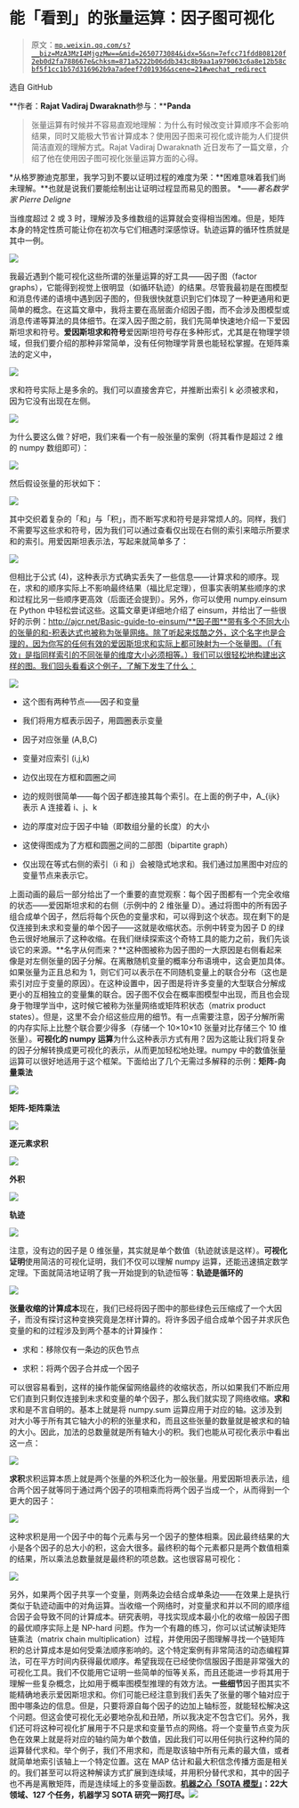 # 能「看到」的张量运算：​因子图可视化

> 原文：[`mp.weixin.qq.com/s?__biz=MzA3MzI4MjgzMw==&mid=2650773084&idx=5&sn=7efcc71fdd808120f2eb0d2fa788667e&chksm=871a5222b06ddb343c8b9aa1a979063c6a8e12b58cbf5f1cc1b57d316962b9a7adeef7d01936&scene=21#wechat_redirect`](http://mp.weixin.qq.com/s?__biz=MzA3MzI4MjgzMw==&mid=2650773084&idx=5&sn=7efcc71fdd808120f2eb0d2fa788667e&chksm=871a5222b06ddb343c8b9aa1a979063c6a8e12b58cbf5f1cc1b57d316962b9a7adeef7d01936&scene=21#wechat_redirect)

选自 GitHub

**作者：****Rajat Vadiraj Dwaraknath****参与：****Panda**

> 张量运算有时候并不容易直观地理解：为什么有时候改变计算顺序不会影响结果，同时又能极大节省计算成本？使用因子图来可视化或许能为人们提供简洁直观的理解方式。Rajat Vadiraj Dwaraknath 近日发布了一篇文章，介绍了他在使用因子图可视化张量运算方面的心得。

*从格罗滕迪克那里，我学习到不要以证明过程的难度为荣：**困难意味着我们尚未理解。**也就是说我们要能绘制出让证明过程显而易见的图景。 **——著名数学家 Pierre Deligne*

当维度超过 2 或 3 时，理解涉及多维数组的运算就会变得相当困难。但是，矩阵本身的特定性质可能让你在初次与它们相遇时深感惊讶。轨迹运算的循环性质就是其中一例。

![](img/b26c9be164c0f91aca3768440860724f.jpg)

我最近遇到个能可视化这些所谓的张量运算的好工具——因子图（factor graphs），它能得到视觉上很明显（如循环轨迹）的结果。尽管我最初是在图模型和消息传递的语境中遇到因子图的，但我很快就意识到它们体现了一种更通用和更简单的概念。在这篇文章中，我将主要在高层面介绍因子图，而不会涉及图模型或消息传递等算法的具体细节。在深入因子图之前，我们先简单快速地介绍一下爱因斯坦求和符号。**爱因斯坦求和符号**爱因斯坦符号存在多种形式，尤其是在物理学领域，但我们要介绍的那种非常简单，没有任何物理学背景也能轻松掌握。在矩阵乘法的定义中，

![](img/ddf84d371184b35f16b142adeb94de05.jpg)

求和符号实际上是多余的。我们可以直接舍弃它，并推断出索引 k 必须被求和，因为它没有出现在左侧。

![](img/57bf2c05e78e8307e06afa1ecb633385.jpg)

为什么要这么做？好吧，我们来看一个有一般张量的案例（将其看作是超过 2 维的 numpy 数组即可）：

![](img/847cab0aa598435d9376d61a704f69e9.jpg)

然后假设张量的形状如下：

![](img/83010ab70a33941decfd19ae77bba050.jpg)

其中交织着复杂的「和」与「积」，而不断写求和符号是非常烦人的。同样，我们不需要写这些求和符号，因为我们可以通过查看仅出现在右侧的索引来暗示所要求和的索引。用爱因斯坦表示法，写起来就简单多了：

![](img/eb44a436853277b03e0369ef0efa2fd7.jpg)

但相比于公式 (4)，这种表示方式确实丢失了一些信息——计算求和的顺序。现在，求和的顺序实际上不影响最终结果（福比尼定理），但事实表明某些顺序的求和过程比另一些顺序更高效（后面还会提到）。另外，你可以使用 numpy.einsum 在 Python 中轻松尝试这些。这篇文章更详细地介绍了 einsum，并给出了一些很好的示例：http://ajcr.net/Basic-guide-to-einsum/**因子图**带有多个不同大小的张量的和-积表达式也被称为张量网络。除了听起来炫酷之外，这个名字也是合理的，因为你写的任何有效的爱因斯坦求和实际上都可映射为一个张量图。（「有效」是指同样索引的不同张量的维度大小必须相等。）我们可以很轻松地构建出这样的图。我们回头看看这个例子，了解下发生了什么：

![](img/4d74fcace4da0a09e5b4d5b4dd71fddc.jpg)

*   这个图有两种节点——因子和变量

*   我们将用方框表示因子，用圆圈表示变量

*   因子对应张量 (A,B,C)

*   变量对应索引 (i,j,k)

*   边仅出现在方框和圆圈之间

*   边的规则很简单——每个因子都连接其每个索引。在上面的例子中，A_{ijk} 表示 A 连接着 i、j、k

*   边的厚度对应于因子中轴（即数组分量的长度）的大小

*   这使得图成为了方框和圆圈之间的二部图（bipartite graph）

*   仅出现在等式右侧的索引（i 和 j）会被隐式地求和。我们通过加黑图中对应的变量节点来表示它。

上面动画的最后一部分给出了一个重要的直觉观察：每个因子图都有一个完全收缩的状态——爱因斯坦求和的右侧（示例中的 2 维张量 D）。通过将图中的所有因子组合成单个因子，然后将每个灰色的变量求和，可以得到这个状态。现在剩下的是仅连接到未求和变量的单个因子——这就是收缩状态。示例中转变为因子 D 的绿色云很好地展示了这种收缩。在我们继续探索这个奇特工具的能力之前，我们先谈谈它的来源。**名字从何而来？**这种图被称为因子图的一大原因是右侧看起来像是对左侧张量的因子分解。在离散随机变量的概率分布语境中，这会更加具体。如果张量为正且总和为 1，则它们可以表示在不同随机变量上的联合分布（这也是索引对应于变量的原因）。在这种设置中，因子图是将许多变量的大型联合分解成更小的互相独立的变量集的联合。因子图不仅会在概率图模型中出现，而且也会现身于物理学当中，这时候它被称为张量网络或矩阵积状态（matrix product states）。但是，这里不会介绍这些应用的细节。有一点需要注意，因子分解所需的内存实际上比整个联合要少得多（存储一个 10×10×10 张量对比存储三个 10 维张量）。**可视化的 numpy 运算**为什么这种表示方式有用？因为这能让我们将复杂的因子分解转换成更可视化的表示，从而更加轻松地处理。numpy 中的数值张量运算可以很好地适用于这个框架。下面给出了几个无需过多解释的示例：**矩阵-向量乘法**

![](img/26d87771b2fb2b70381b9d44457f11d9.jpg)

**矩阵-矩阵乘法**

![](img/7b620be0a5b527a619963f8673da9e7b.jpg)

**逐元素求积**

![](img/76afe48c0ba8a3a9c6f71331e2e2d78f.jpg)

**外积**

![](img/2a84eba54c749a6827d03fbfcd04e943.jpg)

**轨迹**

![](img/2481ea413a2ded5fe8b986bdb8a39f34.jpg)

注意，没有边的因子是 0 维张量，其实就是单个数值（轨迹就该是这样）。**可视化证明**使用简洁的可视化证明，我们不仅可以理解 numpy 运算，还能迅速搞定数学定理。下面就简洁地证明了我一开始提到的轨迹恒等：**轨迹是循环的**

![](img/ba61da917f8424edf8c52727c3cdad1e.jpg)

**张量收缩的计算成本**现在，我们已经将因子图中的那些绿色云压缩成了一个大因子，而没有探讨这种变换究竟是怎样计算的。将许多因子组合成单个因子并求灰色变量的和的过程涉及到两个基本的计算操作：

*   求和：移除仅有一条边的灰色节点

*   求积：将两个因子合并成一个因子

可以很容易看到，这样的操作能保留网络最终的收缩状态，所以如果我们不断应用它们直到只剩仅连接到未求和变量的单个因子，那么我们就实现了网络收缩。**求和**求和是不言自明的。基本上就是将 numpy.sum 运算应用于对应的轴。这涉及到对大小等于所有其它轴大小的积的张量求和，而且这些张量的数量就是被求和的轴的大小。因此，加法的总数量就是所有轴大小的积。我们也能从可视化表示中看出这一点：

![](img/1d84bc5ec66c87517d2330c66e9d0c99.jpg)

**求积**求积运算本质上就是两个张量的外积泛化为一般张量。用爱因斯坦表示法，组合两个因子就等同于通过两个因子的项相乘而将两个因子当成一个，从而得到一个更大的因子：

![](img/c53670a36c731621471401cf3a7a993a.jpg)

这种求积是用一个因子中的每个元素与另一个因子的整体相乘。因此最终结果的大小是各个因子的总大小的积，这会大很多。最终积的每个元素都只是两个数值相乘的结果，所以乘法总数量就是最终积的项总数。这也很容易可视化：

![](img/19490b68c1ed5c9b825fb96918e9ee66.jpg)

另外，如果两个因子共享一个变量，则两条边会结合成单条边——在效果上是执行类似于轨迹动画中的对角运算。当收缩一个网络时，对变量求和并以不同的顺序组合因子会导致不同的计算成本。研究表明，寻找实现成本最小化的收缩一般因子图的最优顺序实际上是 NP-hard 问题。作为一个有趣的练习，你可以试试解读矩阵链乘法（matrix chain multiplication）过程，并使用因子图理解寻找一个链矩阵积的总计算成本是如何受乘法顺序影响的。这个特定案例有非常简洁的动态编程算法，可在平方时间内获得最优顺序。希望我现在已经使你信服因子图是非常强大的可视化工具。我们不仅能用它证明一些简单的恒等关系，而且还能进一步将其用于理解一些复杂概念，比如用于概率图模型推理的有效方法。**一些细节**因子图其实不能精确地表示爱因斯坦求和。你们可能已经注意到我们丢失了张量的哪个轴对应于图中哪条边的信息。但是，只要将源自每个因子的边加上轴标签，就能轻松解决这个问题。但这会使可视化无必要地杂乱和丑陋，所以我决定不包含它们。另外，我们还可将这种可视化扩展用于不只是求和变量节点的网络。将一个变量节点变为灰色在效果上就是将对应的轴约简为单个数值，因此我们可以用任何执行这种约简的运算替代求和。举个例子，我们不用求和，而是取该轴中所有元素的最大值，或者就简单地索引该轴上一个特定位置。这在 MAP 估计和最大积信念传播方面是相关的。我们甚至可以将这种解读方式扩展到连续域，并用积分替代求和，其中的因子也不再是离散矩阵，而是连续域上的多变量函数。**[机器之心「SOTA 模型」](http://mp.weixin.qq.com/s?__biz=MzA3MzI4MjgzMw==&mid=2650770891&idx=1&sn=25bde35991047a997337c8dd25350089&chksm=871a49b5b06dc0a36fc3407e3643550ef97f72b007e67c4f4be250bfd60c9fdc5389624569c0&scene=21#wechat_redirect)****：****22****大领域、127 个任务，机器学习 SOTA 研究一网打尽。****![](http://mp.weixin.qq.com/s?__biz=MzA3MzI4MjgzMw==&mid=2650770891&idx=1&sn=25bde35991047a997337c8dd25350089&chksm=871a49b5b06dc0a36fc3407e3643550ef97f72b007e67c4f4be250bfd60c9fdc5389624569c0&scene=21#wechat_redirect)**